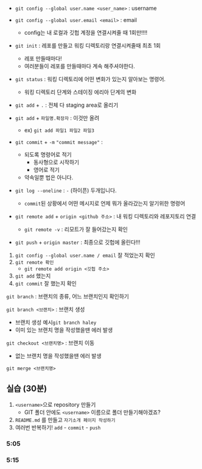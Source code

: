 * `git config --global user.name <user_name>`  : username

* `git config --global user.email <email>`  : email

  * config는 내 로컬과 깃헙 계정을 연결시켜줄 때 1회만!!!! 

  

* `git init` : 레포를 만들고 워킹 디렉토리랑 연결시켜줄때 최초 1회

  * 레포 만들때마다!
  * 여러분들이 레포를 만들때마다 계속 해주셔야한다. 

* `git status` : 워킹 디렉토리에 어떤 변화가 있는지 알아보는 명령어.
  * 워킹 디렉토리 단계와 스테이징 에리아 단계의 변화

* `git add` + `.` : 전체 다 staging area로 올리기

* `git add` + `파일명.확장자` : 이것만 올려
  * ex) `git add 파일1 파일2 파일3`
* `git commit` + `-m` `"commit message"` :
  * 되도록 명령어로 적기
    * 동사형으로 시작하기
    * 영어로 적기
  * 약속일뿐 법은 아니다. 

* `git log --oneline` : `-` (하이픈) 두개입니다. 
  * `commit`된 상황에서 어떤 메시지로 언제 뭐가 올라갔는지 알기위한 명령어
* `git remote add` + `origin <github 주소>` : 내 워킹 디렉토리와 레포지토리 연결
  * `git remote -v` : 리모트가 잘 들어갔는지 확인

* `git push` + `origin master` : 최종으로 깃헙에 올린다!!!

1. `git config --global user.name / email`  잘 적었는지 확인 
2. `git remote 확인` 
   * `git remote add origin <깃헙 주소>`
3. `git add` 했는지
4. `git commit` 잘 했는지 확인



`git branch` : 브랜치의 종류, 어느 브랜치인지 확인하기

`git branch <브랜치>` :  브랜치 생성

* 브랜치 생성 예시`git branch haley`
* 이미 있는 브랜치 명을 작성했을땐 에러 발생

`git checkout <브랜치명>` : 브랜치 이동

* 없는 브랜치 명을 작성했을땐 에러 발생

`git merge <브랜치명>` 





## 실습 (30분)

1. `<username>`으로 repository 만들기
   * GIT 폴더 안에도 `<username>` 이름으로 폴더 만들기해야겠죠?
2. `README.md` 를 만들고 `자기소개 페이지 작성하기` 
3. 여러번 반복하기!  `add` - `commit` - `push`

###  5:05

### 5:15



